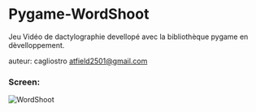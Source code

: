 # Pygame-WordShoot
Jeu Vidéo de dactylographie devellopé avec la bibliothèque pygame
en dèvelloppement.

auteur: cagliostro <atfield2501@gmail.com>

### Screen:
![WordShoot](https://i.ibb.co/W0S8zhw/screen-Word-Shoot.png)

